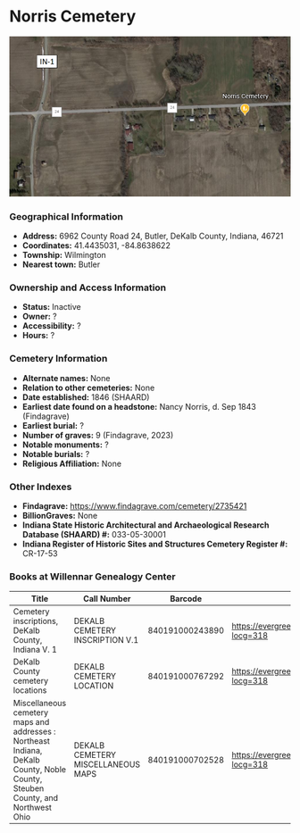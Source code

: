 # Norris Cemetery

![Norris Cemetery on Google Earth](https://github.com/FyoAtEPL/DeKalbCemeteries/blob/main/images/mapImages/NorrisEarth.png "Norris Cemetery on Google Earth")

### Geographical Information
- **Address:** 6962 County Road 24, Butler, DeKalb County, Indiana, 46721
- **Coordinates:** 41.4435031, -84.8638622
- **Township:** Wilmington
- **Nearest town:** Butler

### Ownership and Access Information
- **Status:** Inactive
- **Owner:** ?
- **Accessibility:** ?
- **Hours:** ?

### Cemetery Information
- **Alternate names:** None
- **Relation to other cemeteries:** None
- **Date established:** 1846 (SHAARD)
- **Earliest date found on a headstone:** Nancy Norris, d. Sep 1843 (Findagrave)
- **Earliest burial:** ?
- **Number of graves:** 9 (Findagrave, 2023)
- **Notable monuments:** ?
- **Notable burials:** ?
- **Religious Affiliation:** None

### Other Indexes
- **Findagrave:** https://www.findagrave.com/cemetery/2735421
- **BillionGraves:** None
- **Indiana State Historic Architectural and Archaeological Research Database (SHAARD) #:** 033-05-30001
- **Indiana Register of Historic Sites and Structures Cemetery Register #:** CR-17-53

### Books at Willennar Genealogy Center

| Title | Call Number | Barcode | Evergreen Record |
| ------------ | ------------ | ------------ | ------------ |
| Cemetery inscriptions, DeKalb County, Indiana V. 1 | DEKALB CEMETERY INSCRIPTION V.1 | 840191000243890 | https://evergreen.lib.in.us/eg/opac/record/20697937?locg=318 |
| DeKalb County cemetery locations | DEKALB CEMETERY LOCATION | 840191000767292 | https://evergreen.lib.in.us/eg/opac/record/20670319?locg=318 |
| Miscellaneous cemetery maps and addresses : Northeast Indiana, DeKalb County, Noble County, Steuben County, and Northwest Ohio | DEKALB CEMETERY MISCELLANEOUS MAPS | 840191000702528 | https://evergreen.lib.in.us/eg/opac/record/20673421?locg=318 |
